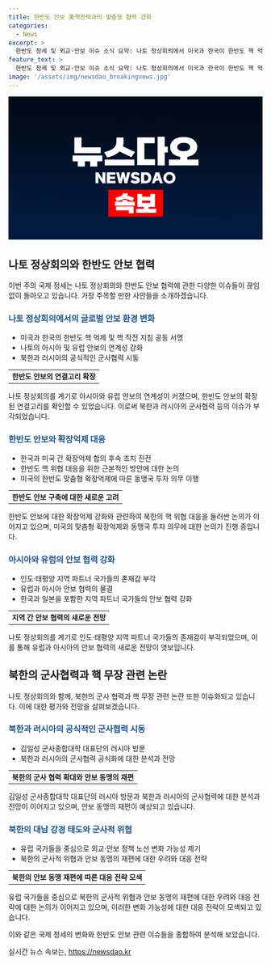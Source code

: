 ```yaml
---
title: 한반도 안보 美핵전력과의 맞춤형 협력 강화
categories:
  - News
excerpt: >
  한반도 정세 및 외교·안보 이슈 소식 요약: 나토 정상회의에서 미국과 한국이 한반도 핵 억제 및 핵 작전 지침 승인, 북한과 러시아가 군사협력 시동, 나토 중국 견제 합의 등 주요 사안 소개. 나토 회의에서 한국, 인도 태평양 파트너로 부각, 중국 등의 반발 언급. 바이든 대통령의 거취 논란, 북한의 군사 협력 발표, 김여정의 강경 태도 등의 이슈를 다룸. 미국 대선 결과에 따른 국제 정세의 변화 가능성을 감안하여 냉철한 대응 전략 모색 필요.
feature_text: >
  한반도 정세 및 외교·안보 이슈 소식 요약: 나토 정상회의에서 미국과 한국이 한반도 핵 억제 및 핵 작전 지침 승인, 북한과 러시아가 군사협력 시동, 나토 중국 견제 합의 등 주요 사안 소개. 나토 회의에서 한국, 인도 태평양 파트너로 부각, 중국 등의 반발 언급. 바이든 대통령의 거취 논란, 북한의 군사 협력 발표, 김여정의 강경 태도 등의 이슈를 다룸. 미국 대선 결과에 따른 국제 정세의 변화 가능성을 감안하여 냉철한 대응 전략 모색 필요.
image: '/assets/img/newsdao_breakingnews.jpg'
---
```


<p><img src="/assets/img/newsdao_breakingnews.jpg" alt="flaretime 속보" /></p>

<h2 data-ke-size="size26">나토 정상회의와 한반도 안보 협력</h2>

<p data-ke-size="size16">이번 주의 국제 정세는 나토 정상회의와 한반도 안보 협력에 관한 다양한 이슈들이 끊임없이 돌아오고 있습니다. 가장 주목할 만한 사안들을 소개하겠습니다.</p>

<h3><b><span style="color: #1a5490;">나토 정상회의에서의 글로벌 안보 환경 변화</span></b></h3>

<ul>
  <li>미국과 한국의 한반도 핵 억제 및 핵 작전 지침 공동 서명</li>
  <li>나토의 아시아 및 유럽 안보의 연계성 강화</li>
  <li>북한과 러시아의 공식적인 군사협력 시동</li>
</ul>

<table>
  <tr>
    <td style="text-align: center; height: 17px;"><b>한반도 안보의 연결고리 확장</b></td>
  </tr>
</table>

<p data-ke-size="size16">나토 정상회의를 계기로 아시아와 유럽 안보의 연계성이 커졌으며, 한반도 안보의 확장된 연결고리를 확인할 수 있었습니다. 이로써 북한과 러시아의 군사협력 등의 이슈가 부각되었습니다.</p>

<h3><b><span style="color: #1a5490;">한반도 안보와 확장억제 대응</span></b></h3>

<ul>
  <li>한국과 미국 간 확장억제 합의 후속 조치 진전</li>
  <li>한반도 핵 위협 대응을 위한 근본적인 방안에 대한 논의</li>
  <li>미국의 한반도 맞춤형 확장억제에 따른 동맹국 투자 의무 이행</li>
</ul>

<table>
  <tr>
    <td style="text-align: center; height: 17px;"><b>한반도 안보 구축에 대한 새로운 고려</b></td>
  </tr>
</table>

<p data-ke-size="size16">한반도 안보에 대한 확장억제 강화와 관련하여 북한의 핵 위협 대응을 둘러싼 논의가 이어지고 있으며, 미국의 맞춤형 확장억제와 동맹국 투자 의무에 대한 논의가 진행 중입니다.</p>

<h3><b><span style="color: #1a5490;">아시아와 유럽의 안보 협력 강화</span></b></h3>

<ul>
  <li>인도·태평양 지역 파트너 국가들의 존재감 부각</li>
  <li>유럽과 아시아 안보 협력의 물결</li>
  <li>한국과 일본을 포함한 지역 파트너 국가들의 안보 협력 강화</li>
</ul>

<table>
  <tr>
    <td style="text-align: center; height: 17px;"><b>지역 간 안보 협력의 새로운 전망</b></td>
  </tr>
</table>

<p data-ke-size="size16">나토 정상회의를 계기로 인도·태평양 지역 파트너 국가들의 존재감이 부각되었으며, 이를 통해 유럽과 아시아의 안보 협력의 새로운 전망이 엿보입니다.</p>

<h2 data-ke-size="size26">북한의 군사협력과 핵 무장 관련 논란</h2>

<p data-ke-size="size16">나토 정상회의와 함께, 북한의 군사 협력과 핵 무장 관련 논란 또한 이슈화되고 있습니다. 이에 대한 평가와 전망을 살펴보겠습니다.</p>

<h3><b><span style="color: #1a5490;">북한과 러시아의 공식적인 군사협력 시동</span></b></h3>

<ul>
  <li>김일성 군사종합대학 대표단의 러시아 방문</li>
  <li>북한과 러시아의 군사협력 공식화에 대한 분석과 전망</li>
</ul>

<table>
  <tr>
    <td style="text-align: center; height: 17px;"><b>북한의 군사 협력 확대와 안보 동맹의 재편</b></td>
  </tr>
</table>

<p data-ke-size="size16">김일성 군사종합대학 대표단의 러시아 방문과 북한과 러시아의 군사협력에 대한 분석과 전망이 이어지고 있으며, 안보 동맹의 재편이 예상되고 있습니다.</p>

<h3><b><span style="color: #1a5490;">북한의 대남 강경 태도와 군사적 위협</span></b></h3>

<ul>
  <li>유럽 국가들을 중심으로 외교·안보 정책 노선 변화 가능성 제기</li>
  <li>북한의 군사적 위협과 안보 동맹의 재편에 대한 우려와 대응 전략</li>
</ul>

<table>
  <tr>
    <td style="text-align: center; height: 17px;"><b>북한의 안보 동맹 재편에 따른 대응 전략 모색</b></td>
  </tr>
</table>

<p data-ke-size="size16">유럽 국가들을 중심으로 북한의 군사적 위협과 안보 동맹의 재편에 대한 우려와 대응 전략에 대한 논의가 이어지고 있으며, 이러한 변화 가능성에 대한 대응 전략이 모색되고 있습니다.</p>

<p data-ke-size="size16">이와 같은 국제 정세의 변화와 한반도 안보 관련 이슈들을 종합하여 분석해 보았습니다.</p>
실시간 뉴스 속보는, <a href="https://newsdao.kr" rel="dofollow">https://newsdao.kr</a>



